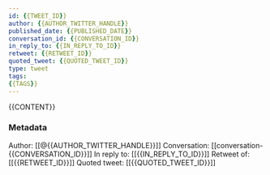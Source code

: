 ```yaml
---
id: {{TWEET_ID}}
author: {{AUTHOR_TWITTER_HANDLE}}
published_date: {{PUBLISHED_DATE}}
conversation_id: {{CONVERSATION_ID}}
in_reply_to: {{IN_REPLY_TO_ID}}
retweet: {{RETWEET_ID}}
quoted_tweet: {{QUOTED_TWEET_ID}}
type: tweet
tags:
{{TAGS}}
---
```


{{CONTENT}}

### Metadata

Author: [[@{{AUTHOR_TWITTER_HANDLE}}]]
Conversation: [[conversation-{{CONVERSATION_ID}}]]
In reply to: [[{{IN_REPLY_TO_ID}}]]
Retweet of: [[{{RETWEET_ID}}]]
Quoted tweet: [[{{QUOTED_TWEET_ID}}]]
